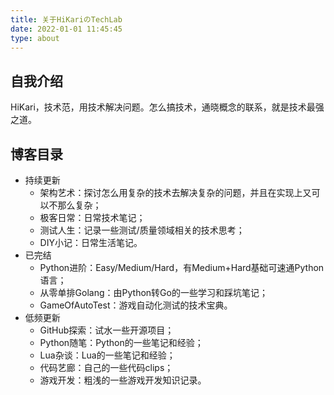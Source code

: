 ```yaml
---
title: 关于HiKariのTechLab
date: 2022-01-01 11:45:45
type: about
---
```


## 自我介绍

HiKari，技术范，用技术解决问题。怎么搞技术，通晓概念的联系，就是技术最强之道。

## 博客目录

- 持续更新
  - 架构艺术：探讨怎么用复杂的技术去解决复杂的问题，并且在实现上又可以不那么复杂；
  - 极客日常：日常技术笔记；
  - 测试人生：记录一些测试/质量领域相关的技术思考；
  - DIY小记：日常生活笔记。
- 已完结
  - Python进阶：Easy/Medium/Hard，有Medium+Hard基础可速通Python语言；
  - 从零单排Golang：由Python转Go的一些学习和踩坑笔记；
  - GameOfAutoTest：游戏自动化测试的技术宝典。
- 低频更新
  - GitHub探索：试水一些开源项目；
  - Python随笔：Python的一些笔记和经验；
  - Lua杂谈：Lua的一些笔记和经验；
  - 代码艺廊：自己的一些代码clips；
  - 游戏开发：粗浅的一些游戏开发知识记录。
